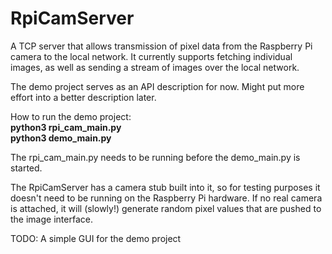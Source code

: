 # RpiCamServer
A TCP server that allows transmission of pixel data from the Raspberry Pi camera to the local network. It currently supports fetching individual images, as well as sending a stream of images over the local network.

The demo project serves as an API description for now. Might put more effort into a better description later.

How to run the demo project:
<br><b>python3 rpi_cam_main.py</b>
<br><b>python3 demo_main.py</b>

The rpi_cam_main.py needs to be running before the demo_main.py is started.

The RpiCamServer has a camera stub built into it, so for testing purposes it doesn't need to be running on the Raspberry Pi hardware. If no real camera is attached, it will (slowly!) generate random pixel values that are pushed to the image interface.

TODO:
A simple GUI for the demo project
